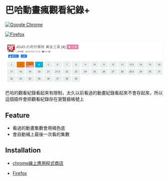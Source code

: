 # 巴哈動畫瘋觀看紀錄+

[![Google Chrome](https://img.shields.io/badge/Google%20Chrome-4285F4?style=for-the-badge&logo=GoogleChrome&logoColor=white)](https://chrome.google.com/webstore/detail/%E5%B7%B4%E5%93%88%E5%8B%95%E7%95%AB%E7%98%8B%E8%A7%80%E7%9C%8B%E7%B4%80%E9%8C%84%2B/hpnfakhnfaicfflmgoknjpogleipigdk?hl=zh-TW)

[![Firefox](https://img.shields.io/badge/Firefox-FF7139?style=for-the-badge&logo=Firefox-Browser&logoColor=white)](https://addons.mozilla.org/addon/baha-ani-history/)

![demo](./doc/demo.png)

巴哈的觀看紀錄看起來有限制，太久以前看過的動畫紀錄看起來不會存起來，所以這個插件會把觀看紀錄存在瀏覽器帳號上

## Feature

* 看過的動畫集數會用橘色底
* 會自動補上最後一次看的集數

## Installation

* [chrome線上應用程式商店](https://chrome.google.com/webstore/detail/%E5%B7%B4%E5%93%88%E5%8B%95%E7%95%AB%E7%98%8B%E8%A7%80%E7%9C%8B%E7%B4%80%E9%8C%84%2B/hpnfakhnfaicfflmgoknjpogleipigdk?hl=zh-TW)

* [Firefox](https://addons.mozilla.org/addon/baha-ani-history/)
